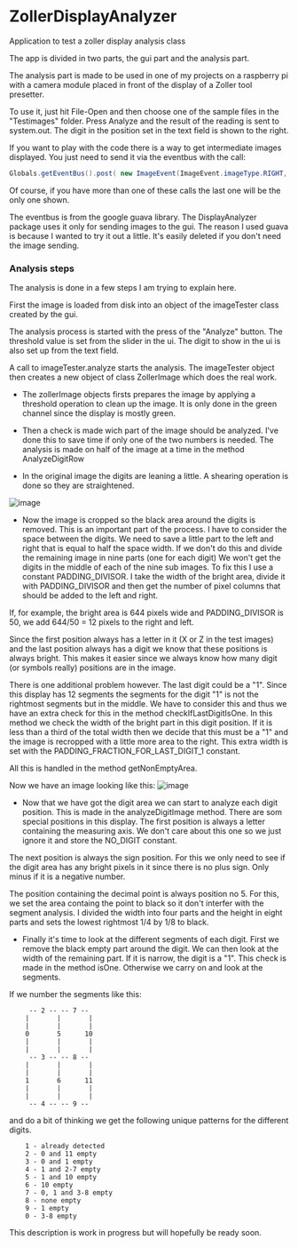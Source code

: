 # ZollerDisplayAnalyzer
Application to test a zoller display analysis class

The app is divided in two parts, the gui part and the analysis part.

The analysis part is made to be used in one of my projects on a raspberry pi
with a camera module placed in front of the
display of a Zoller tool presetter. 

To use it, just hit File-Open and then choose one of the sample files in 
the "Testimages" folder. Press Analyze and the result of the reading is 
sent to system.out. The digit in the position set in the text field is shown
to the right.

If you want to play with the code there is a way to get intermediate images
displayed. You just need to send it via the eventbus with the call:

```java
Globals.getEventBus().post( new ImageEvent(ImageEvent.imageType.RIGHT, image));
```

Of course, if you have more than one of these calls the last one will be the
only one shown.

The eventbus is from the google guava library. The DisplayAnalyzer package
uses it only for sending images to the gui. The reason I used guava is because
I wanted to try it out a little. It's easily deleted if you don't need the 
image sending.

### Analysis steps

The analysis is done in a few steps I am trying to explain here.

First the image is loaded from disk into an object of the imageTester class
created by the gui.

The analysis process is started with the press of the "Analyze" button. The
threshold value is set from the slider in the ui. The digit to show in the
ui is also set up from the text field.

A call to imageTester.analyze starts the analysis. The imageTester object 
then creates a new object of class ZollerImage which does
the real work.

* The zollerImage objects firsts prepares the image by applying a threshold
operation to clean up the image. It is only done in the green channel since
the display is mostly green.

* Then a check is made wich part of the image should be analyzed. I've done this
to save time if only one of the two numbers is needed. The analysis is made on
half of the image at a time in the method AnalyzeDigitRow

* In the original image the digits are leaning a little. A shearing operation is
done so they are straightened.

![image](https://cloud.githubusercontent.com/assets/7084694/15448910/30b3f456-1f6f-11e6-97af-af4bc73ea8ae.png)

* Now the image is cropped so the black area around the digits is removed. This
is an important part of the process. I have to consider the space between the 
digits. We need to save a little part to the left and right that is equal to 
half the space width. If we don't do this and divide the remaining image in 
nine parts (one for each digit) We won't get the digits in the middle of each
of the nine sub images. To fix this I use a constant PADDING_DIVISOR. I take
the width of the bright area, divide it with PADDING_DIVISOR and then get the
number of pixel columns that should be added to the left and right.

If, for example, the bright area is 644 pixels wide and PADDING_DIVISOR is 50,
we add 644/50 = 12 pixels to the right and left.

Since the first position always has a letter in it (X or Z in the test images) 
and the last position always has a digit we know that these positions is always
bright. This makes it easier since we always know how many digit (or symbols 
really) positions are in the image.

There is one additional problem however. The last digit could be a "1". Since
this display has 12 segments the segments for the digit "1" is not the rightmost
segments but in the middle. We have to consider this and thus we have
an extra check for this in the method checkIfLastDigitIsOne. In this method we
check the width of the bright part in this digit position. If it is less than
a third of the total width then we decide that this must be a "1" and the image
is recropped with a little more area to the right. This extra width is set with
the PADDING_FRACTION_FOR_LAST_DIGIT_1 constant.

All this is handled in the method getNonEmptyArea.

Now we have an image looking like this:
![image](https://cloud.githubusercontent.com/assets/7084694/15453582/635a28a6-201b-11e6-98ba-7c6c695e5b37.png)


* Now that we have got the digit area we can start to analyze each digit position.
This is made in the analyzeDigitImage method.
There are som special positions in this display. The first position is always a
letter containing the measuring axis. We don't care about this one so we just
ignore it and store the NO_DIGIT constant.

The next position is always the sign position. For this we only need to see if
the digit area has any bright pixels in it since there is no plus sign. Only 
minus if it is a negative number.

The position containing the decimal point is always position no 5. For this, we
set the area containg the point to black so it don't interfer with the segment
analysis. I divided the width into four parts and the height in eight parts and
sets the lowest rightmost 1/4 by 1/8 to black.

* Finally it's time to look at the different segments of each digit. First we 
remove the black empty part around the digit. We can then look at the width of
the remaining part. If it is narrow, the digit is a "1". This check is made in
the method isOne. Otherwise we carry on and look at the segments.

If we number the segments like this:

         -- 2 -- -- 7 --
        |       |       |
        |       |       |
        0       5      10
        |       |       |
        |       |       |
         -- 3 -- -- 8 --
        |       |       |
        |       |       |
        1       6      11
        |       |       |
        |       |       |
         -- 4 -- -- 9 --  

and do a bit of thinking we get the following unique patterns for the different
digits. 

        1 - already detected 
        2 - 0 and 11 empty
        3 - 0 and 1 empty
        4 - 1 and 2-7 empty
        5 - 1 and 10 empty
        6 - 10 empty
        7 - 0, 1 and 3-8 empty
        8 - none empty
        9 - 1 empty
        0 - 3-8 empty

This description is work in progress but will hopefully be ready soon.
